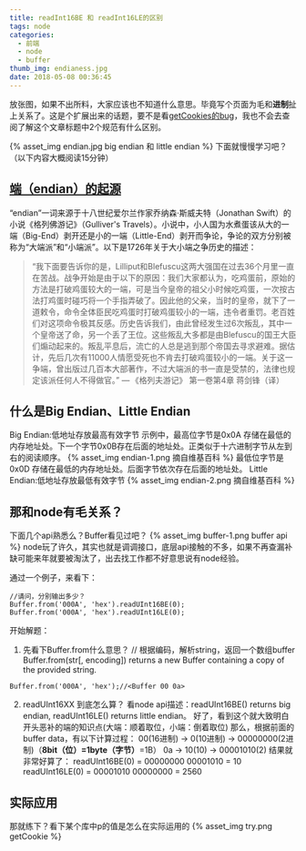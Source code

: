 ```yaml
---
title: readInt16BE 和 readInt16LE的区别
tags: node
categories:
  - 前端
  - node
  - buffer
thumb_img: endianess.jpg
date: 2018-05-08 00:36:45
---
```



放张图，如果不出所料，大家应该也不知道什么意思。毕竟写个页面为毛和**进制**扯上关系了。这是个扩展出来的话题，要不是看[getCookies的bug](https://news.ycombinator.com/item?id=16975025)，我也不会去查阅了解这个文章标题中2个规范有什么区别。

{% asset_img endian.jpg big endian 和 little endian %}
下面就慢慢学习吧？（以下内容大概阅读15分钟）

## [端（endian）的起源](https://zh.wikipedia.org/wiki/%E5%AD%97%E8%8A%82%E5%BA%8F)
“endian”一词来源于十八世纪爱尔兰作家乔纳森·斯威夫特（Jonathan Swift）的小说《格列佛游记》（Gulliver's Travels）。小说中，小人国为水煮蛋该从大的一端（Big-End）剥开还是小的一端（Little-End）剥开而争论，争论的双方分别被称为“大端派”和“小端派”。以下是1726年关于大小端之争历史的描述：

>“我下面要告诉你的是，Lilliput和Blefuscu这两大强国在过去36个月里一直在苦战。战争开始是由于以下的原因：我们大家都认为，吃鸡蛋前，原始的方法是打破鸡蛋较大的一端，可是当今皇帝的祖父小时候吃鸡蛋，一次按古法打鸡蛋时碰巧将一个手指弄破了。因此他的父亲，当时的皇帝，就下了一道敕令，命令全体臣民吃鸡蛋时打破鸡蛋较小的一端，违令者重罚。老百姓们对这项命令极其反感。历史告诉我们，由此曾经发生过6次叛乱，其中一个皇帝送了命，另一个丢了王位。这些叛乱大多都是由Blefuscu的国王大臣们煽动起来的。叛乱平息后，流亡的人总是逃到那个帝国去寻求避难。据估计，先后几次有11000人情愿受死也不肯去打破鸡蛋较小的一端。关于这一争端，曾出版过几百本大部著作，不过大端派的书一直是受禁的，法律也规定该派任何人不得做官。”
— 《格列夫游记》 第一卷第4章 蒋剑锋（译）

## 什么是Big Endian、Little Endian
Big Endian:低地址存放最高有效字节
示例中，最高位字节是0x0A 存储在最低的内存地址处。下一个字节0x0B存在后面的地址处。正类似于十六进制字节从左到右的阅读顺序。
{% asset_img endian-1.png 摘自维基百科 %}
最低位字节是0x0D 存储在最低的内存地址处。后面字节依次存在后面的地址处。
Little Endian:低地址存放最低有效字节
{% asset_img endian-2.png 摘自维基百科 %}

## 那和node有毛关系？
下面几个api熟悉么？Buffer看见过吧？
{% asset_img buffer-1.png buffer api %}
node玩了许久，其实也就是调调接口，底层api接触的不多，如果不再查漏补缺可能来年就要被淘汰了，出去找工作都不好意思说有node经验。

通过一个例子，来看下：
````
//请问，分别输出多少？
Buffer.from('000A', 'hex').readUInt16BE(0);
Buffer.from('000A', 'hex').readUInt16LE(0);
````

开始解题：
1. 先看下Buffer.from什么意思？
// 根据编码，解析string，返回一个数组buffer
Buffer.from(str[, encoding]) returns a new Buffer containing a copy of the provided string.
````
Buffer.from('000A', 'hex');//<Buffer 00 0a>
````

2. readUInt16XX 到底怎么算？
看node api描述：readUInt16BE() returns big endian, readUInt16LE() returns little endian。
好了，看到这个就大致明白开头恶补的端的知识点(大端：顺着取位，小端：倒着取位)
那么，根据前面的buffer data，有以下计算过程：
00(16进制) -> 0(10进制) -> 00000000(2进制)（**8bit（位）=1byte（字节）**=1B）
0a -> 10(10) -> 00001010(2)
结果就非常好算了：
readUInt16BE(0) = 00000000 00001010 = 10
readUInt16LE(0) = 00001010 00000000 = 2560

## 实际应用
那就练下？看下某个库中p的值是怎么在实际运用的
{% asset_img try.png getCookie %}